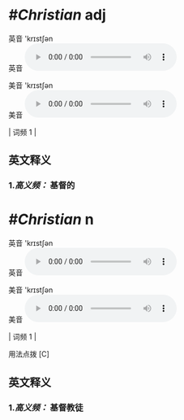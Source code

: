 # ***\#Christian*** adj
英音 'krɪstʃən  
英音
<audio src="./media/Christian1.aac" controls="controls"></audio>

美音 'krɪstʃən  
美音
<audio src="./media/Christian.aac" controls="controls"></audio>



| 词频 1 |  

英文释义
---
### 1.*高义频：* **基督的**  


# ***\#Christian*** n
英音 'krɪstʃən  
英音
<audio src="./media/Christian1.aac" controls="controls"></audio>

美音 'krɪstʃən  
美音
<audio src="./media/Christian.aac" controls="controls"></audio>



| 词频 1 |  

用法点拨  [C]

英文释义
---
### 1.*高义频：* **基督教徒**  


